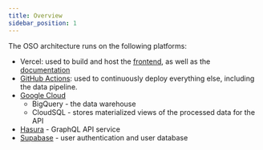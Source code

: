 ```yaml
---
title: Overview
sidebar_position: 1
---
```


The OSO architecture runs on the following platforms:

- Vercel: used to build and host the [frontend](https://www.opensource.observer), as well as the [documentation](https://docs.opensource.observer)
- [GitHub Actions](https://github.com/opensource-observer/oso/actions): used to continuously deploy everything else, including the data pipeline.
- [Google Cloud](./gcloud)
  - BigQuery - the data warehouse
  - CloudSQL - stores materialized views of the processed data for the API
- [Hasura](./hasura) - GraphQL API service
- [Supabase](./supabase) - user authentication and user database
